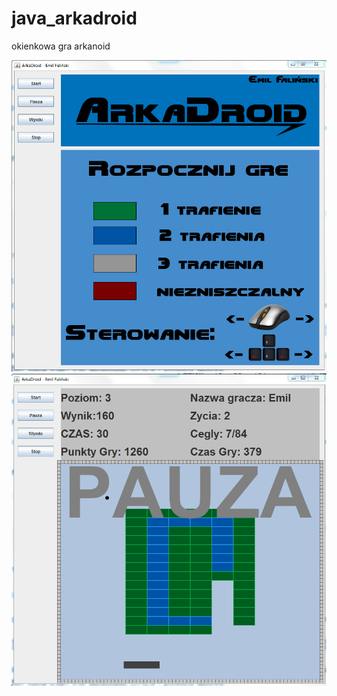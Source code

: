 # java_arkadroid
okienkowa gra arkanoid 

![alt tag](https://raw.githubusercontent.com/f1991/java_arkadroid/master/Screenshot_1.png)
![alt tag](https://raw.githubusercontent.com/f1991/java_arkadroid/master/Screenshot_2.png)
